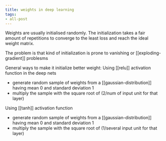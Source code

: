 ```yaml
---
title: weights in deep learning
tags:
- all-post
---
```


Weights are usually initialised randomly. The initialization takes a fair amount of repetitions to converge to the least loss and reach the ideal weight matrix.

The problem is that kind of initialization is prone to vanishing or [[exploding-gradient]] problesms

General ways to make it initialize better weight:
Using [[relu]] activation function in the deep nets
- generate random sample of weights from a [[gaussian-distribution]] having mean 0 and standard deviation 1
- multiply the sample with the square root of (2/num of input unit for that layer)

Using [[tanh]] activation function
- generate random sample of weights from a [[gaussian-distribution]] having mean 0 and standard deviation 1
- multiply the sample with the square root of (1/several input unit for that layer)
